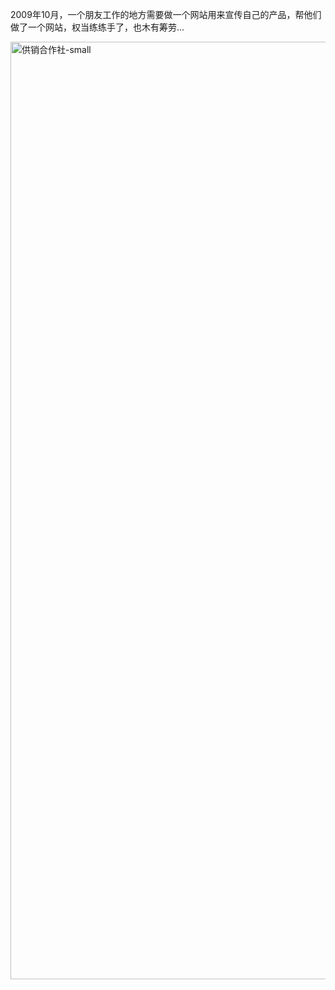 <!--
author: vaster
date: 2013-09-10 20:52:37
title: 【大学作品】正良合作社
tags: 网站
category: 我们的作品
status: publish
summary: 2009年10月，一个朋友工作的地方需要做一个网站用来宣传自己的产品，帮他们做了一个网站，权当练练手了，也木有筹劳...
-->

2009年10月，一个朋友工作的地方需要做一个网站用来宣传自己的产品，帮他们做了一个网站，权当练练手了，也木有筹劳...

<a href="http://www.itopers.com/wp-content/uploads/2013/09/供销合作社-small.jpg"><img class="size-full wp-image-416 alignleft" alt="供销合作社-small" src="http://www.itopers.com/wp-content/uploads/2013/09/供销合作社-small.jpg" width="1000" height="1500" /></a>